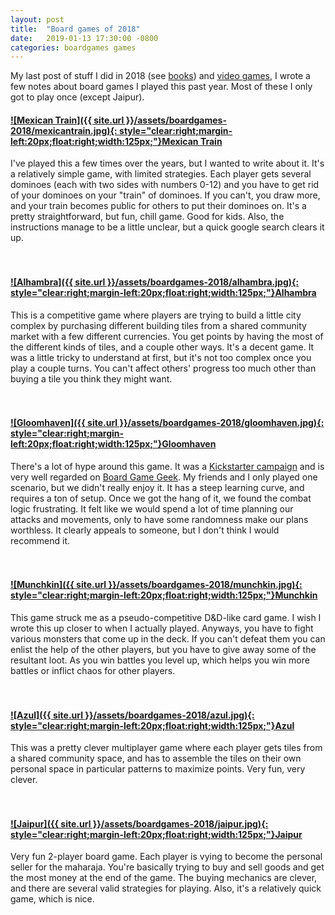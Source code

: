 ```yaml
---
layout: post
title:  "Board games of 2018"
date:   2019-01-13 17:30:00 -0800
categories: boardgames games
---
```


My last post of stuff I did in 2018 (see [books](/posts/books-i-read-2018)) and [video games](/posts/boardgames-2018), I wrote a few notes about board games I played this past year. Most of these I only got to play once (except Jaipur). 

#### [![Mexican Train]({{ site.url }}/assets/boardgames-2018/mexicantrain.jpg){: style="clear:right;margin-left:20px;float:right;width:125px;"}](http://a.co/8msWVcY)[Mexican Train](http://a.co/ccGzGpt)
I've played this a few times over the years, but I wanted to write about it. It's a relatively simple game, with limited strategies. Each player gets several dominoes (each with two sides with numbers 0-12) and you have to get rid of your dominoes on your "train" of dominoes. If you can't, you draw more, and your train becomes public for others to put their dominoes on. It's a pretty straightforward, but fun, chill game. Good for kids. Also, the instructions manage to be a little unclear, but a quick google search clears it up.<br/><br/><br/>

#### [![Alhambra]({{ site.url }}/assets/boardgames-2018/alhambra.jpg){: style="clear:right;margin-left:20px;float:right;width:125px;"}](http://a.co/9BSQ41B)[Alhambra](http://a.co/9BSQ41B)
This is a competitive game where players are trying to build a little city complex by purchasing different building tiles from a shared community market with a few different currencies. You get points by having the most of the different kinds of tiles, and a couple other ways. It's a decent game. It was a little tricky to understand at first, but it's not too complex once you play a couple turns. You can't affect others' progress too much other than buying a tile you think they might want.<br/><br/><br/>

#### [![Gloomhaven]({{ site.url }}/assets/boardgames-2018/gloomhaven.jpg){: style="clear:right;margin-left:20px;float:right;width:125px;"}](http://a.co/djuPb7X)[Gloomhaven](http://a.co/djuPb7X)
There's a lot of hype around this game. It was a [Kickstarter campaign](https://www.kickstarter.com/projects/1350948450/gloomhaven) and is very well regarded on [Board Game Geek](https://boardgamegeek.com/boardgame/174430/gloomhaven). My friends and I only played one scenario, but we didn't really enjoy it. It has a steep learning curve, and requires a ton of setup. Once we got the hang of it, we found the combat logic frustrating. It felt like we would spend a lot of time planning our attacks and movements, only to have some randomness make our plans worthless. It clearly appeals to someone, but I don't think I would recommend it.<br/><br/><br/>

#### [![Munchkin]({{ site.url }}/assets/boardgames-2018/munchkin.jpg){: style="clear:right;margin-left:20px;float:right;width:125px;"}](http://a.co/39Kvb28)[Munchkin](http://a.co/39Kvb28)
This game struck me as a pseudo-competitive D&D-like card game. I wish I wrote this up closer to when I actually played. Anyways, you have to fight various monsters that come up in the deck. If you can't defeat them you can enlist the help of the other players, but you have to give away some of the resultant loot. As you win battles you level up, which helps you win more battles or inflict chaos for other players.<br/><br/><br/>

#### [![Azul]({{ site.url }}/assets/boardgames-2018/azul.jpg){: style="clear:right;margin-left:20px;float:right;width:125px;"}](http://a.co/d/048YgzD)[Azul](http://a.co/d/048YgzD)
This was a pretty clever multiplayer game where each player gets tiles from a shared community space, and has to assemble the tiles on their own personal space in particular patterns to maximize points. Very fun, very clever.<br/><br/><br/>

#### [![Jaipur]({{ site.url }}/assets/boardgames-2018/jaipur.jpg){: style="clear:right;margin-left:20px;float:right;width:125px;"}](http://a.co/d/9krb2dc)[Jaipur](http://a.co/d/9krb2dc)
Very fun 2-player board game. Each player is vying to become the personal seller for the maharaja. You're basically trying to buy and sell goods and get the most money at the end of the game. The buying mechanics are clever, and there are several valid strategies for playing. Also, it's a relatively quick game, which is nice.<br/><br/><br/>
